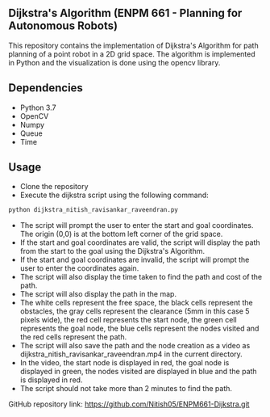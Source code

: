 ## Dijkstra's Algorithm (ENPM 661 - Planning for Autonomous Robots)
This repository contains the implementation of Dijkstra's Algorithm for path planning of a point robot in a 2D grid space. The algorithm is implemented in Python and the visualization is done using the opencv library.

## Dependencies
- Python 3.7
- OpenCV
- Numpy
- Queue
- Time

## Usage
- Clone the repository
- Execute the dijkstra script using the following command: 

```bash
python dijkstra_nitish_ravisankar_raveendran.py
```

- The script will prompt the user to enter the start and goal coordinates. The origin (0,0) is at the bottom left corner of the grid space.
- If the start and goal coordinates are valid, the script will display the path from the start to the goal using the Dijkstra's Algorithm.
- If the start and goal coordinates are invalid, the script will prompt the user to enter the coordinates again.
- The script will also display the time taken to find the path and cost of the path.
- The script will also display the path in the map.
- The white cells represent the free space, the black cells represent the obstacles, the gray cells represent the clearance (5mm in this case 5 pixels wide), the red cell represents the start node, the green cell represents the goal node, the blue cells represent the nodes visited and the red cells represent the path.
- The script will also save the path and the node creation as a video as dijkstra_nitish_ravisankar_raveendran.mp4 in the current directory.
- In the video, the start node is displayed in red, the goal node is displayed in green, the nodes visited are displayed in blue and the path is displayed in red.
- The script should not take more than 2 minutes to find the path.

GitHub repository link: https://github.com/Nitish05/ENPM661-Dijkstra.git